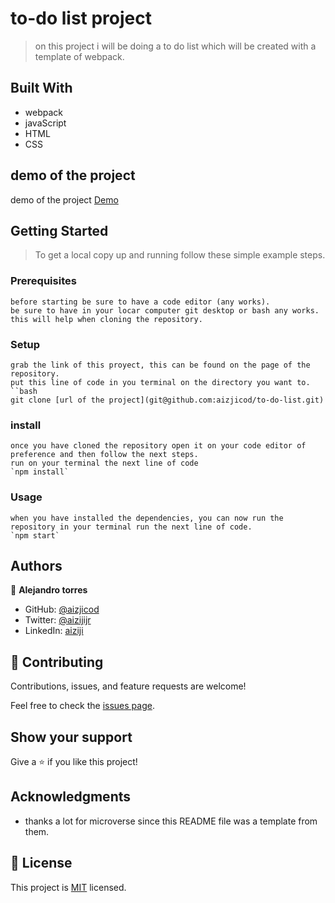 # to-do list project

> on this project i will be doing a to do list which will be created with a template of webpack.


## Built With

- webpack
- javaScript
- HTML
- CSS

## demo of the project

  demo of the project [Demo](https://aizjicod.github.io/to-do-list/dist/)

## Getting Started

>To get a local copy up and running follow these simple example steps.

### Prerequisites
    before starting be sure to have a code editor (any works).
    be sure to have in your locar computer git desktop or bash any works. this will help when cloning the repository.
### Setup
    grab the link of this proyect, this can be found on the page of the repository.
    put this line of code in you terminal on the directory you want to.
    ``bash
    git clone [url of the project](git@github.com:aizjicod/to-do-list.git)
    
### install
    once you have cloned the repository open it on your code editor of preference and then follow the next steps. 
    run on your terminal the next line of code 
    `npm install`
   
### Usage
    when you have installed the dependencies, you can now run the repository in your terminal run the next line of code.
    `npm start`

## Authors

👤 **Alejandro torres**

- GitHub: [@aizjicod](https://github.com/aizjicod)
- Twitter: [@aizijijr](https://twitter.com/aizijijr)
- LinkedIn: [aiziji](https://www.linkedin.com/in/aiziji/)


## 🤝 Contributing

Contributions, issues, and feature requests are welcome!

Feel free to check the [issues page](https://github.com/aizjicod/to-do-list/issues).

## Show your support

Give a ⭐️ if you like this project!

## Acknowledgments

- thanks a lot for microverse since this README file was a template from them.

## 📝 License

This project is [MIT](MIT.md) licensed.
